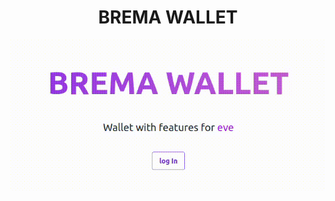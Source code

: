 <div align="center">

# BREMA WALLET

![Image alt](https://github.com/luvlqq/bremaWallet/blob/master/rm/bremaMain.gif)

</div>




